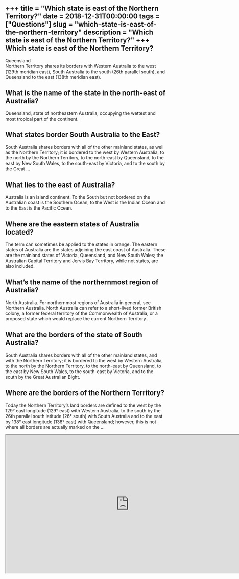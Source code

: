 +++
title = "Which state is east of the Northern Territory?"
date = 2018-12-31T00:00:00
tags = ["Questions"]
slug = "which-state-is-east-of-the-northern-territory"
description = "Which state is east of the Northern Territory?"
+++
Which state is east of the Northern Territory?
----------------------------------------------

Queensland  
Northern Territory shares its borders with Western Australia to the west (129th meridian east), South Australia to the south (26th parallel south), and Queensland to the east (138th meridian east).

What is the name of the state in the north-east of Australia?
-------------------------------------------------------------

Queensland, state of northeastern Australia, occupying the wettest and most tropical part of the continent.

What states border South Australia to the East?
-----------------------------------------------

South Australia shares borders with all of the other mainland states, as well as the Northern Territory; it is bordered to the west by Western Australia, to the north by the Northern Territory, to the north-east by Queensland, to the east by New South Wales, to the south-east by Victoria, and to the south by the Great …

What lies to the east of Australia?
-----------------------------------

Australia is an island continent. To the South but not bordered on the Australian coast is the Southern Ocean, to the West is the Indian Ocean and to the East is the Pacific Ocean.

Where are the eastern states of Australia located?
--------------------------------------------------

The term can sometimes be applied to the states in orange. The eastern states of Australia are the states adjoining the east coast of Australia. These are the mainland states of Victoria, Queensland, and New South Wales; the Australian Capital Territory and Jervis Bay Territory, while not states, are also included.

What’s the name of the northernmost region of Australia?
--------------------------------------------------------

North Australia. For northernmost regions of Australia in general, see Northern Australia. North Australia can refer to a short-lived former British colony, a former federal territory of the Commonwealth of Australia, or a proposed state which would replace the current Northern Territory .

What are the borders of the state of South Australia?
-----------------------------------------------------

South Australia shares borders with all of the other mainland states, and with the Northern Territory; it is bordered to the west by Western Australia, to the north by the Northern Territory, to the north-east by Queensland, to the east by New South Wales, to the south-east by Victoria, and to the south by the Great Australian Bight.

Where are the borders of the Northern Territory?
------------------------------------------------

Today the Northern Territory’s land borders are defined to the west by the 129° east longitude (129° east) with Western Australia, to the south by the 26th parallel south latitude (26° south) with South Australia and to the east by 138° east longitude (138° east) with Queensland; however, this is not where all borders are actually marked on the …

<iframe allow="accelerometer; autoplay; clipboard-write; encrypted-media; gyroscope; picture-in-picture" allowfullscreen="" class="__youtube_prefs__  epyt-is-override  no-lazyload" data-no-lazy="1" data-origheight="433" data-origwidth="770" data-skipgform_ajax_framebjll="" height="433" id="_ytid_74202" loading="lazy" src="https://www.youtube.com/embed/z0QvflwjWlI?enablejsapi=1&autoplay=0&cc_load_policy=0&cc_lang_pref=&iv_load_policy=1&loop=0&modestbranding=0&rel=1&fs=1&playsinline=0&autohide=2&theme=dark&color=red&controls=1&" title="YouTube player" width="770"></iframe>